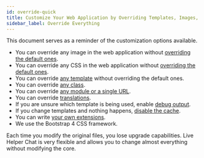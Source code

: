 ```yaml
---
id: override-quick
title: Customize Your Web Application by Overriding Templates, Images, and CSS
sidebar_label: Override Everything
---
```


This document serves as a reminder of the customization options available.

*   You can override any image in the web application without [overriding the default ones](development/unbrand.md#how-to-change-logo).
*   You can override any CSS in the web application without [overriding the default ones](development/unbrand.md).
*   You can override [any template](extending/overriding-templates.md) without overriding the default ones.
*   You can override [any class](development/override-class.md).
*   You can override [any module or a single URL](extending/override-module.md).
*   You can override [translations](language.md#how-to-override-default-translations).
*   If you are unsure which template is being used, enable [debug output](debug.md).
*   If you change templates and nothing happens, [disable the cache](debug.md#disabling-cache).
*   You can write [your own extensions](extending/writing-extension.md).
*   We use the Bootstrap 4 CSS framework.

Each time you modify the original files, you lose upgrade capabilities. Live Helper Chat is very flexible and allows you to change almost everything without modifying the core.
